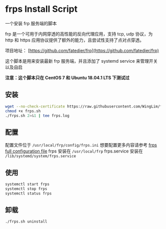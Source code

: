 # frps Install Script
一个安装 frp 服务端的脚本

frp 是一个可用于内网穿透的高性能的反向代理应用，支持 tcp, udp 协议，为 http 和 https 应用协议提供了额外的能力，且尝试性支持了点对点穿透。

项目地址： [https://github.com/fatedier/frp](https://github.com/fatedier/frp)

这个脚本是用来安装最新 frp 服务端，并且添加了 systemd service 来管理开关以及自启

**注意：这个脚本只在 CentOS 7 和 Ubuntu 18.04.1 LTS 下测试过**

## 安装

```bash
wget --no-check-certificate https://raw.githubusercontent.com/WingLim/frp_install_script/master/frps.sh
chmod +x frps.sh
./frps.sh 2>&1 | tee frps.log
```

## 配置

配置文件位于 ``/usr/local/frp/config/frps.ini``
想要配置更多内容请参考 [frps full configuration file](https://github.com/fatedier/frp/blob/master/conf/frps_full.ini)
frps 安装在 ``/usr/local/frp``
frps.service 安装在 ``/lib/systemd/system/frps.service``

## 使用

```bash
systemctl start frps
systemctl stop frps
systemctl status frps
```



## 卸载

```bash
./frps.sh uninstall
```
